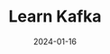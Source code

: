 ---
title: Learn Kafka
summary: Easily learn Kafka in 10 minutes!
date: 2024-01-16
type: docs
math: false
tags:
  - Kafka
image:
  caption: 'Embed rich media such as videos and LaTeX math'
---